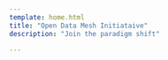 ```yaml
---
template: home.html
title: "Open Data Mesh Initiataive"
description: "Join the paradigm shift"

---
```

